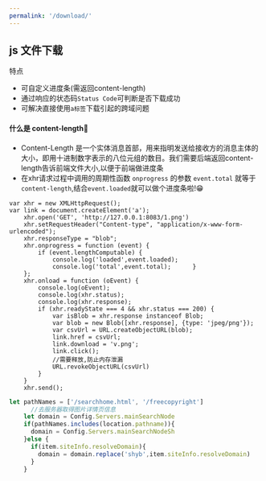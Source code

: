 ```yaml
---
permalink: '/download/'
---
```



## js 文件下载
特点
- 可自定义进度条(需返回content-length)
- 通过响应的状态码`Status Code`可判断是否下载成功
- 可解决直接使用`a标签`下载引起的跨域问题

#### 什么是 content-length:thinking:
- Content-Length 是一个实体消息首部，用来指明发送给接收方的消息主体的大小，即用十进制数字表示的八位元组的数目。我们需要后端返回content-length告诉前端文件大小,以便于前端做进度条
- 在xhr请求过程中调用的周期性函数 `onprogress` 的参数 `event.total` 就等于 `content-length`,结合`event.loaded`就可以做个进度条啦!:grin:
```js{5}
var xhr = new XMLHttpRequest();
var link = document.createElement('a');
    xhr.open('GET', 'http://127.0.0.1:8083/1.png')
    xhr.setRequestHeader("Content-type", "application/x-www-form-urlencoded");
    xhr.responseType = "blob";
    xhr.onprogress = function (event) {
        if (event.lengthComputable) {
            console.log('loaded',event.loaded);
            console.log('total',event.total);      }
    };
    xhr.onload = function (oEvent) {
        console.log(oEvent);
        console.log(xhr.status);
        console.log(xhr.response);
        if (xhr.readyState === 4 && xhr.status === 200) {
            var isBlob = xhr.response instanceof Blob;
            var blob = new Blob([xhr.response], {type: 'jpeg/png'});
            var csvUrl = URL.createObjectURL(blob);
            link.href = csvUrl;
            link.download = 'v.png';
            link.click();    
            //需要释放,防止内存泄漏
            URL.revokeObjectURL(csvUrl)
        }
    }
    xhr.send();
```

```js
let pathNames = ['/searchhome.html', '/freecopyright']
      //去服务器取得图片详情页信息
    let domain = Config.Servers.mainSearchNode
    if(pathNames.includes(location.pathname)){
      domain = Config.Servers.mainSearchNodeSh
    }else {
      if(item.siteInfo.resolveDomain){
        domain = domain.replace('shyb',item.siteInfo.resolveDomain)
      }
    }
```